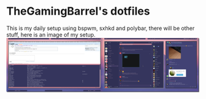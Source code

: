 # TheGamingBarrel's dotfiles

This is my daily setup using bspwm, sxhkd and polybar, there will be other stuff, here is an image of my setup.
![Rice](./rice.png)
